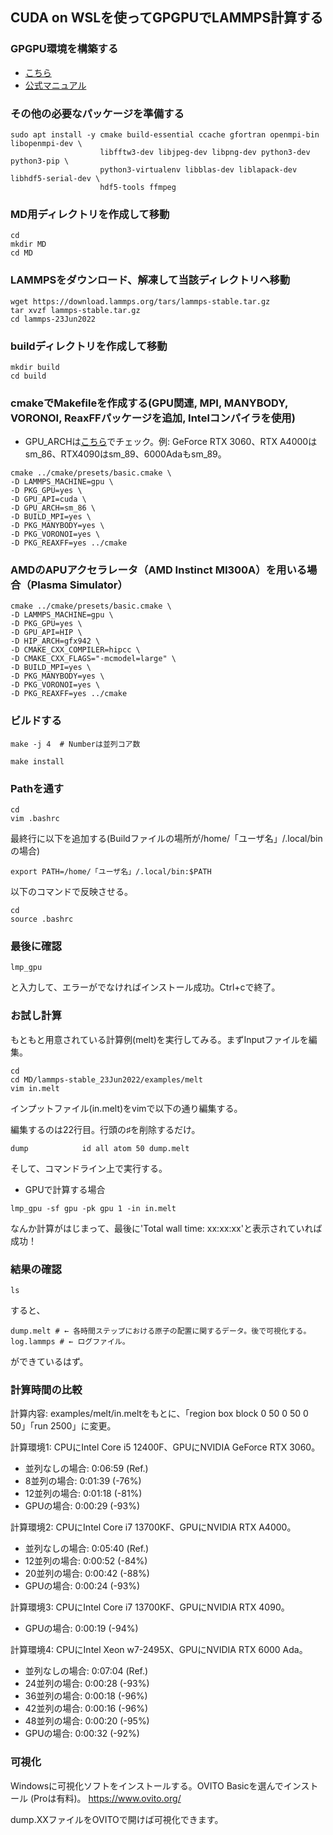 ## CUDA on WSLを使ってGPGPUでLAMMPS計算する
### GPGPU環境を構築する
- [こちら](../../GPGPU/README.md)
- [公式マニュアル](https://docs.nvidia.com/cuda/wsl-user-guide/index.html#abstract)


### その他の必要なパッケージを準備する
```
sudo apt install -y cmake build-essential ccache gfortran openmpi-bin libopenmpi-dev \
                    libfftw3-dev libjpeg-dev libpng-dev python3-dev python3-pip \
                    python3-virtualenv libblas-dev liblapack-dev libhdf5-serial-dev \
                    hdf5-tools ffmpeg
```                    
### MD用ディレクトリを作成して移動
```
cd
mkdir MD
cd MD
```

### LAMMPSをダウンロード、解凍して当該ディレクトリへ移動
```
wget https://download.lammps.org/tars/lammps-stable.tar.gz
tar xvzf lammps-stable.tar.gz
cd lammps-23Jun2022
```

### buildディレクトリを作成して移動
```
mkdir build
cd build
```
### cmakeでMakefileを作成する(GPU関連, MPI, MANYBODY, VORONOI, ReaxFFパッケージを追加, Intelコンパイラを使用)
- GPU_ARCHは[こちら](https://qiita.com/k_ikasumipowder/items/1142dadba01b42ac6012)でチェック。例: GeForce RTX 3060、RTX A4000はsm_86、RTX4090はsm_89、6000Adaもsm_89。
```
cmake ../cmake/presets/basic.cmake \
-D LAMMPS_MACHINE=gpu \
-D PKG_GPU=yes \
-D GPU_API=cuda \
-D GPU_ARCH=sm_86 \
-D BUILD_MPI=yes \
-D PKG_MANYBODY=yes \
-D PKG_VORONOI=yes \
-D PKG_REAXFF=yes ../cmake
```
### AMDのAPUアクセラレータ（AMD Instinct MI300A）を用いる場合（Plasma Simulator）
```
cmake ../cmake/presets/basic.cmake \
-D LAMMPS_MACHINE=gpu \
-D PKG_GPU=yes \
-D GPU_API=HIP \
-D HIP_ARCH=gfx942 \
-D CMAKE_CXX_COMPILER=hipcc \
-D CMAKE_CXX_FLAGS="-mcmodel=large" \
-D BUILD_MPI=yes \
-D PKG_MANYBODY=yes \
-D PKG_VORONOI=yes \
-D PKG_REAXFF=yes ../cmake
```


### ビルドする
```
make -j 4  # Numberは並列コア数
```
```
make install
```

### Pathを通す
```
cd
vim .bashrc
```
最終行に以下を追加する(Buildファイルの場所が/home/「ユーザ名」/.local/binの場合)
```
export PATH=/home/「ユーザ名」/.local/bin:$PATH
```
以下のコマンドで反映させる。
```
cd
source .bashrc
```

### 最後に確認
```
lmp_gpu
```
と入力して、エラーがでなければインストール成功。Ctrl+cで終了。

### お試し計算
もともと用意されている計算例(melt)を実行してみる。まずInputファイルを編集。
```
cd
cd MD/lammps-stable_23Jun2022/examples/melt
vim in.melt
```
インプットファイル(in.melt)をvimで以下の通り編集する。

編集するのは22行目。行頭の♯を削除するだけ。
```
dump            id all atom 50 dump.melt
```

そして、コマンドライン上で実行する。

- GPUで計算する場合
```
lmp_gpu -sf gpu -pk gpu 1 -in in.melt
```
なんか計算がはじまって、最後に'Total wall time: xx:xx:xx'と表示されていれば成功！

### 結果の確認
```
ls
```
すると、
```
dump.melt # ← 各時間ステップにおける原子の配置に関するデータ。後で可視化する。
log.lammps # ← ログファイル。
```
ができているはず。

### 計算時間の比較
計算内容: examples/melt/in.meltをもとに、「region box block 0 50 0 50 0 50」「run 2500」に変更。

計算環境1: CPUにIntel Core i5 12400F、GPUにNVIDIA GeForce RTX 3060。

- 並列なしの場合: 0:06:59 (Ref.)
- 8並列の場合: 0:01:39 (-76%)
- 12並列の場合: 0:01:18 (-81%)
- GPUの場合: 0:00:29 (-93%)

計算環境2: CPUにIntel Core i7 13700KF、GPUにNVIDIA RTX A4000。

- 並列なしの場合: 0:05:40 (Ref.)
- 12並列の場合: 0:00:52 (-84%)
- 20並列の場合: 0:00:42 (-88%)
- GPUの場合: 0:00:24 (-93%)

計算環境3: CPUにIntel Core i7 13700KF、GPUにNVIDIA RTX 4090。

- GPUの場合: 0:00:19 (-94%)

計算環境4: CPUにIntel Xeon w7-2495X、GPUにNVIDIA RTX 6000 Ada。

- 並列なしの場合: 0:07:04 (Ref.)
- 24並列の場合: 0:00:28 (-93%)
- 36並列の場合: 0:00:18 (-96%)
- 42並列の場合: 0:00:16 (-96%)
- 48並列の場合: 0:00:20 (-95%)
- GPUの場合: 0:00:32 (-92%)


### 可視化
Windowsに可視化ソフトをインストールする。OVITO Basicを選んでインストール (Proは有料)。
https://www.ovito.org/


dump.XXファイルをOVITOで開けば可視化できます。
